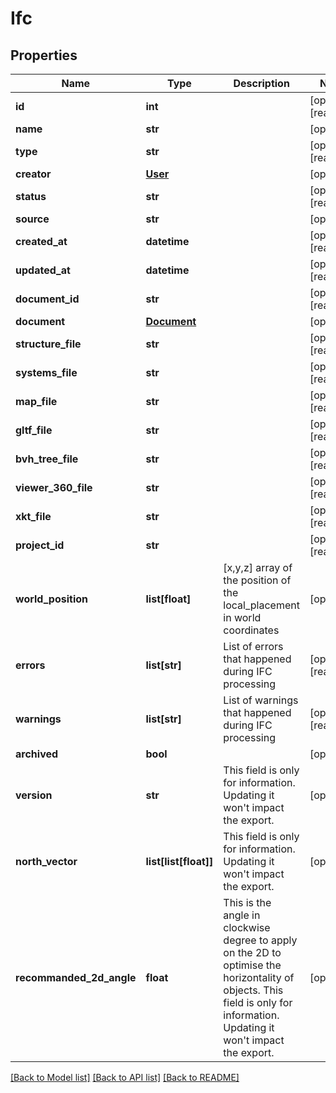 # Ifc

## Properties
Name | Type | Description | Notes
------------ | ------------- | ------------- | -------------
**id** | **int** |  | [optional] [readonly] 
**name** | **str** |  | [optional] 
**type** | **str** |  | [optional] [readonly] 
**creator** | [**User**](User.md) |  | [optional] 
**status** | **str** |  | [optional] [readonly] 
**source** | **str** |  | [optional] 
**created_at** | **datetime** |  | [optional] [readonly] 
**updated_at** | **datetime** |  | [optional] [readonly] 
**document_id** | **str** |  | [optional] [readonly] 
**document** | [**Document**](Document.md) |  | [optional] 
**structure_file** | **str** |  | [optional] [readonly] 
**systems_file** | **str** |  | [optional] [readonly] 
**map_file** | **str** |  | [optional] [readonly] 
**gltf_file** | **str** |  | [optional] [readonly] 
**bvh_tree_file** | **str** |  | [optional] [readonly] 
**viewer_360_file** | **str** |  | [optional] [readonly] 
**xkt_file** | **str** |  | [optional] [readonly] 
**project_id** | **str** |  | [optional] [readonly] 
**world_position** | **list[float]** | [x,y,z] array of the position of the local_placement in world coordinates | [optional] 
**errors** | **list[str]** | List of errors that happened during IFC processing | [optional] [readonly] 
**warnings** | **list[str]** | List of warnings that happened during IFC processing | [optional] [readonly] 
**archived** | **bool** |  | [optional] 
**version** | **str** | This field is only for information. Updating it won&#39;t impact the export. | [optional] 
**north_vector** | **list[list[float]]** | This field is only for information. Updating it won&#39;t impact the export. | [optional] 
**recommanded_2d_angle** | **float** | This is the angle in clockwise degree to apply on the 2D to optimise the horizontality of objects. This field is only for information. Updating it won&#39;t impact the export. | [optional] 

[[Back to Model list]](../README.md#documentation-for-models) [[Back to API list]](../README.md#documentation-for-api-endpoints) [[Back to README]](../README.md)


